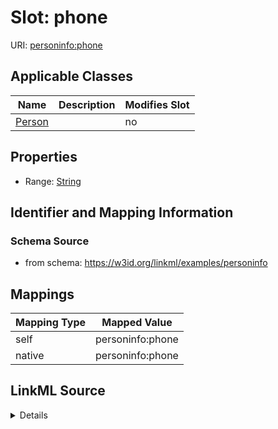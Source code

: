 

# Slot: phone

URI: [personinfo:phone](https://w3id.org/linkml/examples/personinfophone)



<!-- no inheritance hierarchy -->





## Applicable Classes

| Name | Description | Modifies Slot |
| --- | --- | --- |
| [Person](Person.md) |  |  no  |







## Properties

* Range: [String](String.md)





## Identifier and Mapping Information







### Schema Source


* from schema: https://w3id.org/linkml/examples/personinfo




## Mappings

| Mapping Type | Mapped Value |
| ---  | ---  |
| self | personinfo:phone |
| native | personinfo:phone |




## LinkML Source

<details>
```yaml
name: phone
from_schema: https://w3id.org/linkml/examples/personinfo
rank: 1000
alias: phone
owner: Person
domain_of:
- Person
range: string

```
</details>